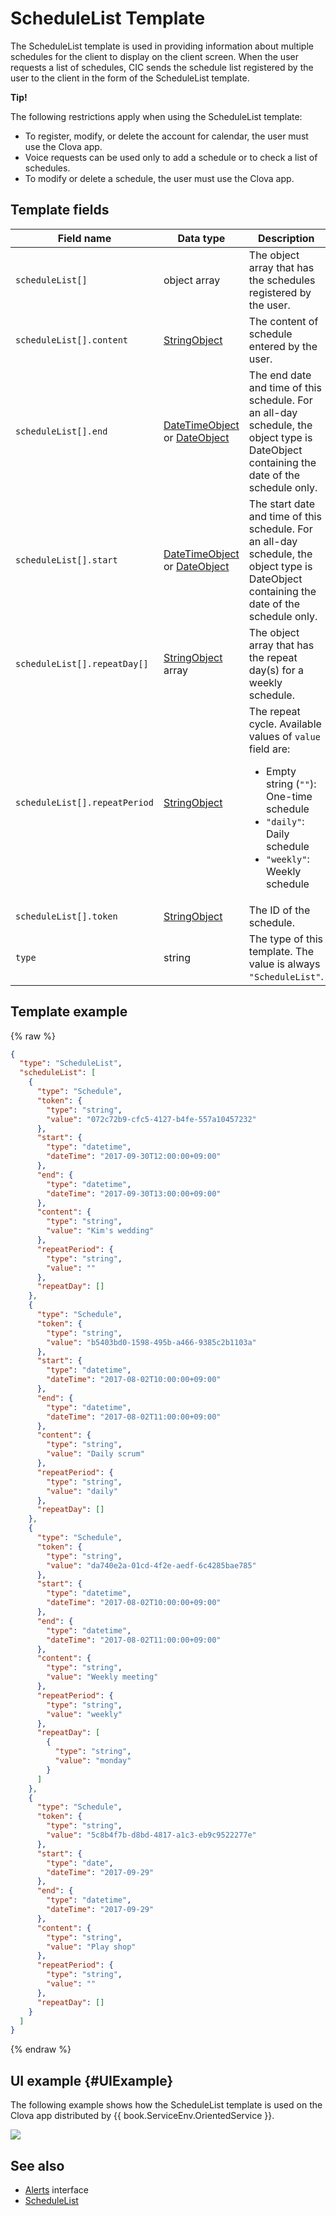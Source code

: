 # ScheduleList Template
The ScheduleList template is used in providing information about multiple schedules for the client to display on the client screen. When the user requests a list of schedules, CIC sends the schedule list registered by the user to the client in the form of the ScheduleList template.

  <div class="tip">
  <p><strong>Tip!</strong></p>
  <p>The following restrictions apply when using the ScheduleList template:</p>
  <ul>
    <li>To register, modify, or delete the account for calendar, the user must use the Clova app.</li>
    <li>Voice requests can be used only to add a schedule or to check a list of schedules.</li>
    <li>To modify or delete a schedule, the user must use the Clova app.</li>
  </ul>
</div>

## Template fields

| Field name       | Data type    | Description                     |
|---------------|---------|-----------------------------|
| `scheduleList[]`        | object array | The object array that has the schedules registered by the user.   |
| `scheduleList[].content`       | [StringObject](/Develop/References/ContentTemplates/Shared_Objects.md#StringObject)     | The content of schedule entered by the user. |
| `scheduleList[].end`           | [DateTimeObject](/Develop/References/ContentTemplates/Shared_Objects.md#DateTimeObject) or [DateObject](/Develop/References/ContentTemplates/Shared_Objects.md#DateObject)  | The end date and time of this schedule. For an all-day schedule, the object type is DateObject containing the date of the schedule only. |
| `scheduleList[].start`         | [DateTimeObject](/Develop/References/ContentTemplates/Shared_Objects.md#DateTimeObject) or [DateObject](/Develop/References/ContentTemplates/Shared_Objects.md#DateObject)  | The start date and time of this schedule. For an all-day schedule, the object type is DateObject containing the date of the schedule only. |
| `scheduleList[].repeatDay[]`     | [StringObject](/Develop/References/ContentTemplates/Shared_Objects.md#StringObject) array | The object array that has the repeat day(s) for a weekly schedule. |
| `scheduleList[].repeatPeriod`  | [StringObject](/Develop/References/ContentTemplates/Shared_Objects.md#StringObject)     | The repeat cycle. Available values of `value` field are: <ul><li>Empty string (<code>""</code>): One-time schedule </li><li><code>"daily"</code>: Daily schedule</li><li><code>"weekly"</code>: Weekly schedule</li></ul> |
| `scheduleList[].token`         | [StringObject](/Develop/References/ContentTemplates/Shared_Objects.md#StringObject)     | The ID of the schedule.  |
| `type`        | string                                                                              | The type of this template. The value is always `"ScheduleList"`.             |

## Template example

{% raw %}

```json
{
  "type": "ScheduleList",
  "scheduleList": [
    {
      "type": "Schedule",
      "token": {
        "type": "string",
        "value": "072c72b9-cfc5-4127-b4fe-557a10457232"
      },
      "start": {
        "type": "datetime",
        "dateTime": "2017-09-30T12:00:00+09:00"
      },
      "end": {
        "type": "datetime",
        "dateTime": "2017-09-30T13:00:00+09:00"
      },
      "content": {
        "type": "string",
        "value": "Kim's wedding"
      },
      "repeatPeriod": {
        "type": "string",
        "value": ""
      },
      "repeatDay": []
    },
    {
      "type": "Schedule",
      "token": {
        "type": "string",
        "value": "b5403bd0-1598-495b-a466-9385c2b1103a"
      },
      "start": {
        "type": "datetime",
        "dateTime": "2017-08-02T10:00:00+09:00"
      },
      "end": {
        "type": "datetime",
        "dateTime": "2017-08-02T11:00:00+09:00"
      },
      "content": {
        "type": "string",
        "value": "Daily scrum"
      },
      "repeatPeriod": {
        "type": "string",
        "value": "daily"
      },
      "repeatDay": []
    },
    {
      "type": "Schedule",
      "token": {
        "type": "string",
        "value": "da740e2a-01cd-4f2e-aedf-6c4285bae785"
      },
      "start": {
        "type": "datetime",
        "dateTime": "2017-08-02T10:00:00+09:00"
      },
      "end": {
        "type": "datetime",
        "dateTime": "2017-08-02T11:00:00+09:00"
      },
      "content": {
        "type": "string",
        "value": "Weekly meeting"
      },
      "repeatPeriod": {
        "type": "string",
        "value": "weekly"
      },
      "repeatDay": [
        {
          "type": "string",
          "value": "monday"
        }
      ]
    },
    {
      "type": "Schedule",
      "token": {
        "type": "string",
        "value": "5c8b4f7b-d8bd-4817-a1c3-eb9c9522277e"
      },
      "start": {
        "type": "date",
        "dateTime": "2017-09-29"
      },
      "end": {
        "type": "datetime",
        "dateTime": "2017-09-29"
      },
      "content": {
        "type": "string",
        "value": "Play shop"
      },
      "repeatPeriod": {
        "type": "string",
        "value": ""
      },
      "repeatDay": []
    }
  ]
}
```

{% endraw %}

## UI example {#UIExample}

The following example shows how the ScheduleList template is used on the Clova app distributed by {{ book.ServiceEnv.OrientedService }}.

![](/Develop/Assets/Images/Content_Template-ScheduleList.png)

## See also
* [Alerts](/Develop/References/MessageInterfaces/Alerts.md) interface
* [ScheduleList](/Develop/References/ContentTemplates/ScheduleList.md)

